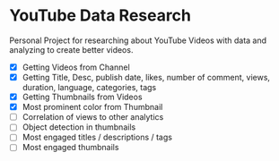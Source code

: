 # YouTube Data Research
Personal Project for researching about YouTube Videos with data and analyzing to create better videos.

- [X] Getting Videos from Channel
- [x] Getting Title, Desc, publish date, likes, number of comment, views, duration, language, categories, tags
- [x] Getting Thumbnails from Videos
- [x] Most prominent color from Thumbnail
- [ ] Correlation of views to other analytics
- [ ] Object detection in thumbnails
- [ ] Most engaged titles / descriptions / tags
- [ ] Most engaged thumbnails
